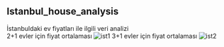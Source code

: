 ## Istanbul_house_analysis
İstanbuldaki ev fiyatları ile ilgili veri analizi <br>
2+1 evler için fiyat ortalaması
![ist1](https://github.com/Sematemur/Istanbul_house_analysis/assets/99514111/23f996c9-126c-46aa-942a-0c3d88e95789)
3+1 evler için fiyat ortalaması 
![ist2](https://github.com/Sematemur/Istanbul_house_analysis/assets/99514111/e8f7f404-9939-4cfd-af94-e75df2b7bd18)
